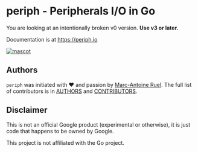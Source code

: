 # periph - Peripherals I/O in Go

You are looking at an intentionally broken v0 version. **Use v3 or later.**

Documentation is at https://periph.io

[![mascot](https://raw.githubusercontent.com/periph/website/master/site/static/img/periph-mascot-280.png)](https://periph.io/)

## Authors

`periph` was initiated with ❤️️ and passion by [Marc-Antoine
Ruel](https://github.com/maruel). The full list of contributors is in
[AUTHORS](https://github.com/periph/conn/blob/main/AUTHORS) and
[CONTRIBUTORS](https://github.com/periph/conn/blob/main/CONTRIBUTORS).


## Disclaimer

This is not an official Google product (experimental or otherwise), it
is just code that happens to be owned by Google.

This project is not affiliated with the Go project.
